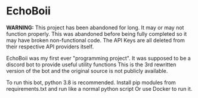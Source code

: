 # EchoBoii

**WARNING:** This project has been abandoned for long. It may or may not function properly.
This was abandoned before being fully completed so it may have broken non-functional code.
The API Keys are all deleted from their respective API providers itself.


EchoBoii was my first ever "programming project". It was supposed to be a discord bot to provide useful utility functions
This is the 3rd rewritten version of the bot and the original source is not publicly available.

To run this bot, python 3.8 is recommended.
Install pip modules from requirements.txt and run like a normal python script
Or use Docker to run it.
